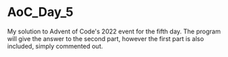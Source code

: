 # AoC_Day_5
My solution to Advent of Code's 2022 event for the fifth day. The program will give the answer to the second part, however the first part is also included, simply commented out.
